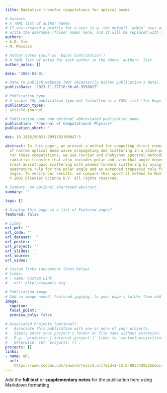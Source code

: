 ```yaml
---
title: Radiative transfer computations for optical beams

# Authors
# A YAML list of author names
# If you created a profile for a user (e.g. the default `admin` user at `content/authors/admin/`), 
# write the username (folder name) here, and it will be replaced with their full name and linked to their profile.
authors:
- A.D. Kim
- M. Moscoso

# Author notes (such as 'Equal Contribution')
# A YAML list of notes for each author in the above `authors` list
author_notes: []

date: '2003-01-01'

# Date to publish webpage (NOT necessarily Bibtex publication's date).
publishDate: '2023-11-22T10:36:46.995802Z'

# Publication type.
# A single CSL publication type but formatted as a YAML list (for Hugo requirements).
publication_types:
- article-journal

# Publication name and optional abbreviated publication name.
publication: '*Journal of Computational Physics*'
publication_short: ''

doi: 10.1016/S0021-9991(02)00047-5

abstract: In this paper, we present a method for computing direct numerical simulations
  of narrow optical beam waves propagating and scattering in a plane-parallel medium.
  For these computations, we use Fourier and Chebyshev spectral methods for three-dimensional
  radiative transfer that also includes polar and azimuthal angle dependences. We
  treat anisotropic scattering with peaked forward scattering by using a Clenshaw-Curtis
  quadrature rule for the polar angle and an extended trapezoid rule for the azimuthal
  angle. To verify our results, we compare this spectral method to Monte Carlo simulations.
  © 2002 Elsevier Science B.V. All rights reserved.

# Summary. An optional shortened abstract.
summary: ''

tags: []

# Display this page in a list of Featured pages?
featured: false

# Links
url_pdf: ''
url_code: ''
url_dataset: ''
url_poster: ''
url_project: ''
url_slides: ''
url_source: ''
url_video: ''

# Custom links (uncomment lines below)
# links:
# - name: Custom Link
#   url: http://example.org

# Publication image
# Add an image named `featured.jpg/png` to your page's folder then add a caption below.
image:
  caption: ''
  focal_point: ''
  preview_only: false

# Associated Projects (optional).
#   Associate this publication with one or more of your projects.
#   Simply enter your project's folder or file name without extension.
#   E.g. `projects: ['internal-project']` links to `content/project/internal-project/index.md`.
#   Otherwise, set `projects: []`.
projects: []
links:
- name: URL
  url: 
    https://www.scopus.com/inward/record.uri?eid=2-s2.0-0037429525&doi=10.1016%2fS0021-9991%2802%2900047-5&partnerID=40&md5=a32468f82f2c2c0faff739e49e9ff780
---
```


Add the **full text** or **supplementary notes** for the publication here using Markdown formatting.
